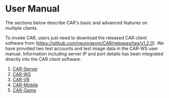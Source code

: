 # User Manual

The sections below describe CAR's basic and advanced features on multiple clients.

To invoke CAR, users just need to download the released CAR client software from (https://github.com/neurogeom/CAR/releases/tag/v1.2.0). We have provided two test accounts and test image data in the CAR-WS user manual. Information including server IP and port details has been integrated directly into the CAR client software.

1. [CAR-Server](./docs/1-CAR-Server.md)
2. [CAR-WS](./docs/2-CAR-WS.md)
3. [CAR-VR](./docs/3-CAR-VR.md)
4. [CAR-Mobile](./docs/4-CAR-Mobile.md)
5. [CAR-Game](./docs/5-CAR-Game.md)

